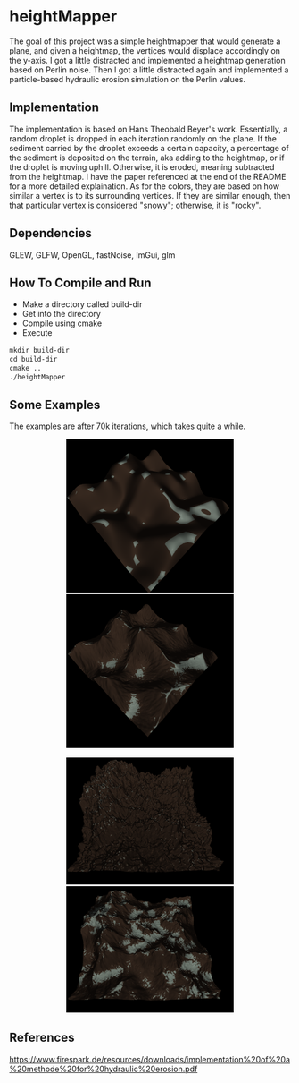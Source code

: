 # heightMapper
The goal of this project was a simple heightmapper that would generate a plane, and given a heightmap, the vertices would displace accordingly on the y-axis. I got a little distracted and implemented a heightmap generation based on Perlin noise. Then I got a little distracted again and implemented a particle-based hydraulic erosion simulation on the Perlin values.

## Implementation
The implementation is based on Hans Theobald Beyer's work. Essentially, a random droplet is dropped in each iteration randomly on the plane. If the sediment carried by the droplet exceeds a certain capacity, a percentage of the sediment is deposited on the terrain, aka adding to the heightmap, or if the droplet is moving uphill. Otherwise, it is eroded, meaning subtracted from the heightmap. I have the paper referenced at the end of the README for a more detailed explaination. As for the colors, they are based on how similar a vertex is to its surrounding vertices. If they are similar enough, then that particular vertex is considered "snowy"; otherwise, it is "rocky".

## Dependencies
GLEW, GLFW, OpenGL, fastNoise, ImGui, glm

## How To Compile and Run
- Make a directory called build-dir 
- Get into the directory
- Compile using cmake
- Execute
```
mkdir build-dir
cd build-dir
cmake ..
./heightMapper
```

## Some Examples
The examples are after 70k iterations, which takes quite a while.
<p align="center">
  <img src="assets/before1.png" width="300"/>
  <img src="assets/after1.png" width="300"/> 
</p>
<p align="center">
  <img src="assets/before2.png" width="300"/>
  <img src="assets/after2.png" width="300"/>
</p>

## References
https://www.firespark.de/resources/downloads/implementation%20of%20a%20methode%20for%20hydraulic%20erosion.pdf
